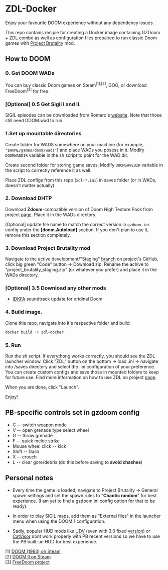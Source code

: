# ZDL-Docker

Enjoy your favourite DOOM experience without any dependency issues.

This repo contains recipie for creating a Docker image containing GZDoom + ZDL combo as well as configuration files prepaired to run classic Doom games with [Project Brutality](https://projectbrutality.com/) mod.


## How to DOOM

### 0. Get DOOM WADs

You can buy classic Doom games on Steam<sup>[1],[2]</sup>, GOG, or download FreeDoom<sup>[3]</sup> for free.

### [Optional] 0.5 Get Sigil I and II.

SIGIL episodes can be downloaded from Romero's <a href="https://romero.com/sigil">website</a>. Note that those still need DOOM.wad to run.

### 1.Set up mountable directories

Create folder for WADS somewhere on your machine (for example, `"$HOME/games/doom/wads"`) and place WADs you posess in it. Modify `DOOMWADDIR` variable in the sh script to point for the WAD dir.

Create second folder for storing game saves. Modify `DOOMSAVEDIR` variable in the script to correctly reference it as well.

Place ZDL configs from this repo (`zdl-*.ini`) in saves folder (or in WADs, doesn't matter actually).

### 2. Download DHTP

Download **Zdoom**-compatible version of Doom High Texture Pack from project <a href="https://github.com/KuriKai/DHTP/wiki">page</a>. Place it in the WADs directory. 

[Optional] update file name to match the correct version in `gzdoom.ini` config under the **[doom.Autoload]** section. If you don't plan to use it, remove this section completely.

### 3. Download Project Brutality mod

Navigate to the active development/"Staging" [branch](https://github.com/pa1nki113r/Project_Brutality/tree/PB_Staging) on project's GitHub, click big green "Code" button -> Download zip. Rename the achive to "project_brutality_staging.zip" (or whatever you prefer) and place it in the WADs directory.

### [Optional] 3.5 Download any other mods

* [IDKFA](https://www.moddb.com/mods/brutal-doom/addons/idkfa-doom-soundtrack) soundtrack update for oridinal Doom

### 4. Build image.

Clone this repo, navigate into it's respective folder and build:

```bash
docker build -t zdl-docker .
```

### 5. Run

Run the sh script. If everythong works correctly, you should see the ZDL launcher window. Click "ZDL" button on the bottom -> load .ini -> navigate into /saves directory and select the .ini configuration of your preference. You can create custom configs and save those in mounted folders to keep for future use. Find more information on how to use ZDL on project [page](https://github.com/lcferrum/qzdl).

When you are done, click "Launch".

Enjoy!


## PB-specific controls set in gzdoom config

* C -- switch weapon mode
* V -- open grenade type select wheel
* G -- throw grenade
* F -- quick melee strike
* Mouse wheel click -- kick
* Shift -- Dash
* X -- crouch
* L -- clear gore/debris (do this before saving to **avoid chashes**)

## Personal notes

* Every time the game is loaded, navigate to Project Brutality -> General spawn settings and set the spawn rules to "**Chaotic random**" for best experience. (I am yet to find a gzdoom.ini config option for that to be ready).

* In order to play SIGIL maps, add them as "External files" in the launcher menu when using the DOOM 1 configuration.

* Sadly, popular HUD mods like [UDV](https://www.moddb.com/mods/brutal-doom/addons/doomvisor-hud-for-pa1nki113r-v51) (even with 3.0 fixed [version](https://www.moddb.com/mods/brutal-doom/addons/wip-ish-project-brutality-30-compatible-ultimate-doomvisor)) or [CatVisor](https://www.moddb.com/mods/brutal-doom/addons/catsvisor-hud-12-for-bd21-more-widescreen) dont work properly with PB recent versions so we have to use the PB built-un HUD for best experience.


[1] <a href="https://store.steampowered.com/app/2280/DOOM_1993/">DOOM (1993) on Steam</a><br>
[2] <a href="https://store.steampowered.com/app/2300/DOOM_II/">DOOM II on Steam</a><br>
[3] <a href="https://freedoom.github.io/download.html">FreeDoom project</a>